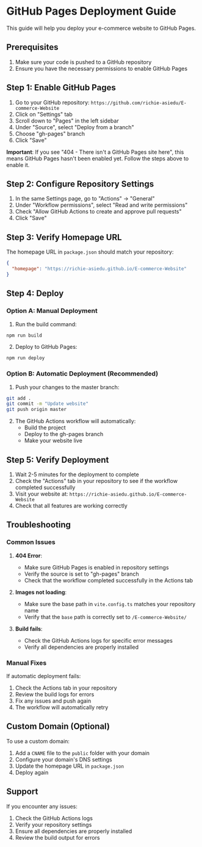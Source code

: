 # GitHub Pages Deployment Guide

This guide will help you deploy your e-commerce website to GitHub Pages.

## Prerequisites

1. Make sure your code is pushed to a GitHub repository
2. Ensure you have the necessary permissions to enable GitHub Pages

## Step 1: Enable GitHub Pages

1. Go to your GitHub repository: `https://github.com/richie-asiedu/E-commerce-Website`
2. Click on "Settings" tab
3. Scroll down to "Pages" in the left sidebar
4. Under "Source", select "Deploy from a branch"
5. Choose "gh-pages" branch
6. Click "Save"

**Important**: If you see "404 - There isn't a GitHub Pages site here", this means GitHub Pages hasn't been enabled yet. Follow the steps above to enable it.

## Step 2: Configure Repository Settings

1. In the same Settings page, go to "Actions" → "General"
2. Under "Workflow permissions", select "Read and write permissions"
3. Check "Allow GitHub Actions to create and approve pull requests"
4. Click "Save"

## Step 3: Verify Homepage URL

The homepage URL in `package.json` should match your repository:

```json
{
  "homepage": "https://richie-asiedu.github.io/E-commerce-Website"
}
```

## Step 4: Deploy

### Option A: Manual Deployment

1. Run the build command:
```bash
npm run build
```

2. Deploy to GitHub Pages:
```bash
npm run deploy
```

### Option B: Automatic Deployment (Recommended)

1. Push your changes to the master branch:
```bash
git add .
git commit -m "Update website"
git push origin master
```

2. The GitHub Actions workflow will automatically:
   - Build the project
   - Deploy to the gh-pages branch
   - Make your website live

## Step 5: Verify Deployment

1. Wait 2-5 minutes for the deployment to complete
2. Check the "Actions" tab in your repository to see if the workflow completed successfully
3. Visit your website at: `https://richie-asiedu.github.io/E-commerce-Website`
4. Check that all features are working correctly

## Troubleshooting

### Common Issues

1. **404 Error**: 
   - Make sure GitHub Pages is enabled in repository settings
   - Verify the source is set to "gh-pages" branch
   - Check that the workflow completed successfully in the Actions tab

2. **Images not loading**: 
   - Make sure the base path in `vite.config.ts` matches your repository name
   - Verify that the `base` path is correctly set to `/E-commerce-Website/`

3. **Build fails**: 
   - Check the GitHub Actions logs for specific error messages
   - Verify all dependencies are properly installed

### Manual Fixes

If automatic deployment fails:

1. Check the Actions tab in your repository
2. Review the build logs for errors
3. Fix any issues and push again
4. The workflow will automatically retry

## Custom Domain (Optional)

To use a custom domain:

1. Add a `CNAME` file to the `public` folder with your domain
2. Configure your domain's DNS settings
3. Update the homepage URL in `package.json`
4. Deploy again

## Support

If you encounter any issues:

1. Check the GitHub Actions logs
2. Verify your repository settings
3. Ensure all dependencies are properly installed
4. Review the build output for errors 